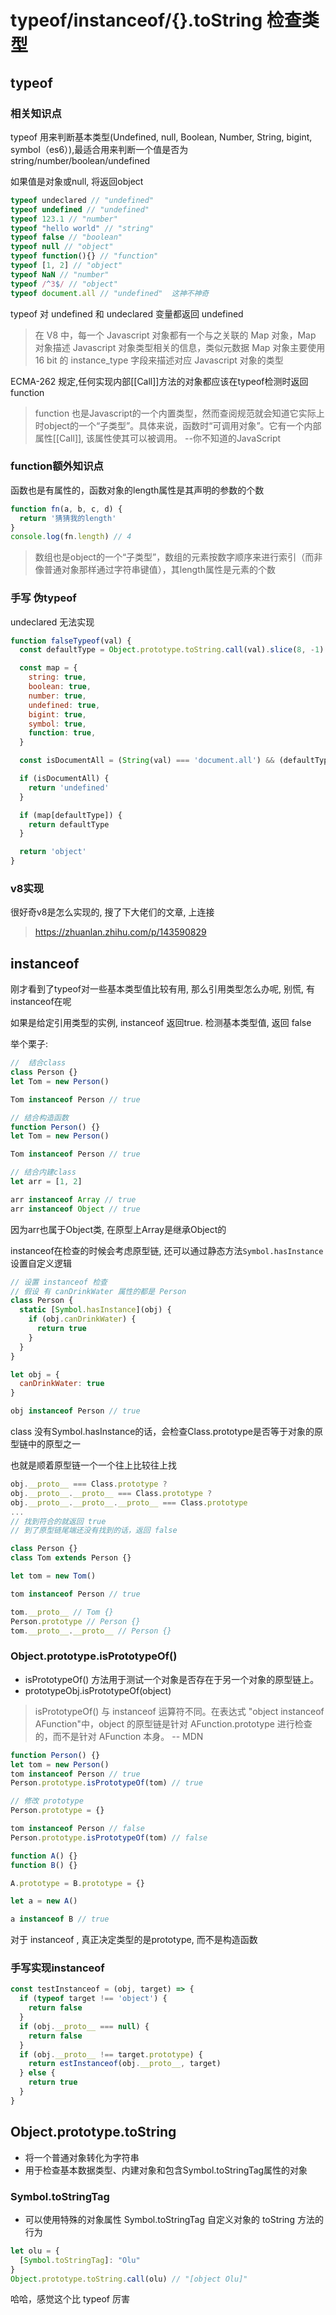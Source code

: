 # typeof/instanceof/{}.toString 检查类型

## typeof

### 相关知识点

typeof 用来判断基本类型(Undefined, null, Boolean, Number, String, bigint, symbol（es6）),最适合用来判断一个值是否为string/number/boolean/undefined

如果值是对象或null, 将返回object

```js
typeof undeclared // "undefined"
typeof undefined // "undefined"
typeof 123.1 // "number"
typeof "hello world" // "string"
typeof false // "boolean"
typeof null // "object"
typeof function(){} // "function"
typeof [1, 2] // "object"
typeof NaN // "number"
typeof /^3$/ // "object"
typeof document.all // "undefined"  这神不神奇
```

typeof 对 undefined 和 undeclared 变量都返回 undefined

> 在 V8 中，每一个 Javascript 对象都有一个与之关联的 Map 对象，Map 对象描述 Javascript 对象类型相关的信息，类似元数据
> Map 对象主要使用 16 bit 的 instance_type 字段来描述对应 Javascript 对象的类型

ECMA-262 规定,任何实现内部[[Call]]方法的对象都应该在typeof检测时返回function

> function 也是Javascript的一个内置类型，然而查阅规范就会知道它实际上时object的一个“子类型”。具体来说，函数时“可调用对象”。它有一个内部属性[[Call]], 该属性使其可以被调用。 --你不知道的JavaScript

### function额外知识点

函数也是有属性的，函数对象的length属性是其声明的参数的个数

```js
function fn(a, b, c, d) {
  return '猜猜我的length'
}
console.log(fn.length) // 4
```

> 数组也是object的一个“子类型”，数组的元素按数字顺序来进行索引（而非像普通对象那样通过字符串键值），其length属性是元素的个数

### 手写 伪typeof

undeclared 无法实现

```js
function falseTypeof(val) {
  const defaultType = Object.prototype.toString.call(val).slice(8, -1).toLowerCase()

  const map = {
    string: true,
    boolean: true,
    number: true,
    undefined: true,
    bigint: true,
    symbol: true,
    function: true,
  }

  const isDocumentAll = (String(val) === 'document.all') && (defaultType === 'htmlallcollection')

  if (isDocumentAll) {
    return 'undefined'
  }

  if (map[defaultType]) {
    return defaultType
  }

  return 'object'
}
```

### v8实现

很好奇v8是怎么实现的, 搜了下大佬们的文章, 上连接

> <https://zhuanlan.zhihu.com/p/143590829>

## instanceof

刚才看到了typeof对一些基本类型值比较有用, 那么引用类型怎么办呢, 别慌, 有instanceof在呢

如果是给定引用类型的实例, instanceof 返回true. 检测基本类型值, 返回 false

举个栗子:

```js
//  结合class
class Person {}
let Tom = new Person()

Tom instanceof Person // true
```

```js
// 结合构造函数
function Person() {}
let Tom = new Person()

Tom instanceof Person // true
```

```js
// 结合内建class
let arr = [1, 2]

arr instanceof Array // true
arr instanceof Object // true
```

因为arr也属于Object类, 在原型上Array是继承Object的

instanceof在检查的时候会考虑原型链, 还可以通过静态方法`Symbol.hasInstance`设置自定义逻辑

```js
// 设置 instanceof 检查
// 假设 有 canDrinkWater 属性的都是 Person
class Person {
  static [Symbol.hasInstance](obj) {
    if (obj.canDrinkWater) {
      return true
    }
  }
}

let obj = {
  canDrinkWater: true
}

obj instanceof Person // true
```

class 没有Symbol.hasInstance的话，会检查Class.prototype是否等于对象的原型链中的原型之一

也就是顺着原型链一个一个往上比较往上找

```js
obj.__proto__ === Class.prototype ?
obj.__proto__.__proto__ === Class.prototype ?
obj.__proto__.__proto__.__proto__ === Class.prototype
...
// 找到符合的就返回 true
// 到了原型链尾端还没有找到的话，返回 false
```

```js
class Person {}
class Tom extends Person {}

let tom = new Tom()

tom instanceof Person // true

tom.__proto__ // Tom {}
Person.prototype // Person {}
tom.__proto__.__proto__ // Person {}
```

### Object.prototype.isPrototypeOf()

- isPrototypeOf() 方法用于测试一个对象是否存在于另一个对象的原型链上。
- prototypeObj.isPrototypeOf(object)

> isPrototypeOf() 与 instanceof 运算符不同。在表达式 "object instanceof AFunction"中，object 的原型链是针对 AFunction.prototype 进行检查的，而不是针对 AFunction 本身。 -- MDN

```js
function Person() {}
let tom = new Person()
tom instanceof Person // true
Person.prototype.isPrototypeOf(tom) // true

// 修改 prototype
Person.prototype = {}

tom instanceof Person // false
Person.prototype.isPrototypeOf(tom) // false
```

```js
function A() {}
function B() {}

A.prototype = B.prototype = {}

let a = new A()

a instanceof B // true
```

对于 instanceof , 真正决定类型的是prototype, 而不是构造函数

### 手写实现instanceof

```js
const testInstanceof = (obj, target) => {
  if (typeof target !== 'object') {
    return false
  }
  if (obj.__proto__ === null) {
    return false
  }
  if (obj.__proto__ !== target.prototype) {
    return estInstanceof(obj.__proto__, target)
  } else {
    return true
  }
}
```

## Object.prototype.toString

- 将一个普通对象转化为字符串
- 用于检查基本数据类型、内建对象和包含Symbol.toStringTag属性的对象

### Symbol.toStringTag

- 可以使用特殊的对象属性 Symbol.toStringTag 自定义对象的 toString 方法的行为

```js
let olu = {
  [Symbol.toStringTag]: "Olu"
}
Object.prototype.toString.call(olu) // "[object Olu]"
```

哈哈，感觉这个比 typeof 厉害
